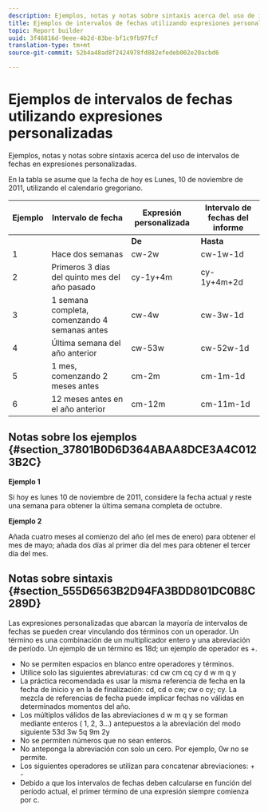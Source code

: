 ```yaml
---
description: Ejemplos, notas y notas sobre sintaxis acerca del uso de intervalos de fechas en expresiones personalizadas.
title: Ejemplos de intervalos de fechas utilizando expresiones personalizadas
topic: Report builder
uuid: 3f46816d-9eee-4b2d-83be-bf1c9fb97fcf
translation-type: tm+mt
source-git-commit: 52b4a48ad8f2424978fd882efedeb002e20acbd6

---
```



# Ejemplos de intervalos de fechas utilizando expresiones personalizadas

Ejemplos, notas y notas sobre sintaxis acerca del uso de intervalos de fechas en expresiones personalizadas.

En la tabla se asume que la fecha de hoy es Lunes, 10 de noviembre de 2011, utilizando el calendario gregoriano.

| Ejemplo | Intervalo de fecha | Expresión personalizada | Intervalo de fechas del informe |
|---|---|---|---|
|  |  | **De** | **Hasta** |  |
| 1 | Hace dos semanas | cw-2w | cw-1w-1d | 26 de octubre a 1 de noviembre |
| 2 | Primeros 3 días del quinto mes del año pasado | cy-1y+4m | cy-1y+4m+2d | 1 a 3 de mayo de 2010 |
| 3 | 1 semana completa, comenzando 4 semanas antes | cw-4w | cw-3w-1d | 12 a 18 de octubre |
| 4 | Última semana del año anterior | cw-53w | cw-52w-1d | de noviembre a 9 de noviembre de 2010 |
| 5 | 1 mes, comenzando 2 meses antes | cm-2m | cm-1m-1d | 1 a 30 de septiembre |
| 6 | 12 meses antes en el año anterior | cm-12m | cm-11m-1d | 1 a 30 de noviembre de 2010 |

## Notas sobre los ejemplos {#section_37801B0D6D364ABAA8DCE3A4C0123B2C}

**Ejemplo 1**

Si hoy es lunes 10 de noviembre de 2011, considere la fecha actual y reste una semana para obtener la última semana completa de octubre.

**Ejemplo 2**

Añada cuatro meses al comienzo del año (el mes de enero) para obtener el mes de mayo; añada dos días al primer día del mes para obtener el tercer día del mes.

## Notas sobre sintaxis {#section_555D6563B2D94FA3BDD801DC0B8C289D}

Las expresiones personalizadas que abarcan la mayoría de intervalos de fechas se pueden crear vinculando dos términos con un operador. Un término es una combinación de un multiplicador entero y una abreviación de período. Un ejemplo de un término es 18d; un ejemplo de operador es +.

* No se permiten espacios en blanco entre operadores y términos.
* Utilice solo las siguientes abreviaturas: cd cw cm cq cy d w m q y
* La práctica recomendada es usar la misma referencia de fecha en la fecha de inicio y en la de finalización: cd, cd o cw; cw o cy; cy. La mezcla de referencias de fecha puede implicar fechas no válidas en determinados momentos del año.
* Los múltiplos válidos de las abreviaciones d w m q y se forman mediante enteros ( 1, 2, 3...) antepuestos a la abreviación del modo siguiente 53d 3w 5q 9m 2y
* No se permiten números que no sean enteros.
* No anteponga la abreviación con solo un cero. Por ejemplo, 0w no se permite.
* Los siguientes operadores se utilizan para concatenar abreviaciones: + -
* Debido a que los intervalos de fechas deben calcularse en función del período actual, el primer término de una expresión siempre comienza por c.

